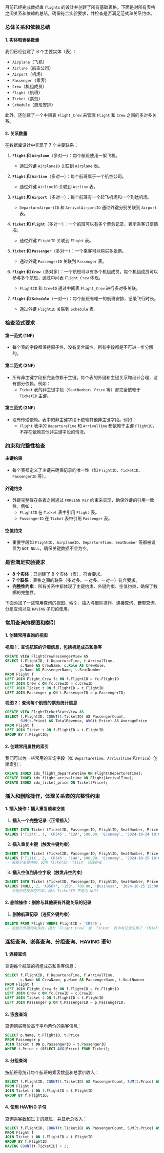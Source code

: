 目前已经完成数据库 `flights` 的设计并创建了所有基础表格。下面是对所有表格之间关系和依赖的总结，确保符合实验要求，并检查是否满足范式和关系约束。

### 总体关系和依赖总结

#### 1. **实体和表格数量**
我们已经创建了 8 个主要实体（表）：
- `Airplane`（飞机）
- `Airline`（航空公司）
- `Airport`（机场）
- `Passenger`（乘客）
- `Crew`（机组成员）
- `Flight`（航班）
- `Ticket`（票务）
- `Schedule`（航班安排）

此外，还创建了一个中间表 `Flight_Crew` 来管理 `Flight` 和 `Crew` 之间的多对多关系。

#### 2. **关系数量**
在数据库设计中实现了 7 个主要联系：

1. **`Flight` 和 `Airplane`**（多对一）：每个航班使用一架飞机。
   - 通过外键 `AirplaneID` 关联到 `Airplane` 表。

2. **`Flight` 和 `Airline`**（多对一）：每个航班属于一个航空公司。
   - 通过外键 `AirlineID` 关联到 `Airline` 表。

3. **`Flight` 和 `Airport`**（多对一）：每个航班有一个起飞机场和一个到达机场。
   - `DepartureAirportID` 和 `ArrivalAirportID` 通过外键分别关联到 `Airport` 表。

4. **`Ticket` 和 `Flight`**（多对一）：一个航班可以有多个票务记录，表示乘客订票情况。
   - 通过外键 `FlightID` 关联到 `Flight` 表。

5. **`Ticket` 和 `Passenger`**（多对一）：一个乘客可以购买多张票。
   - 通过外键 `PassengerID` 关联到 `Passenger` 表。

6. **`Flight` 和 `Crew`**（多对多）：一个航班可以有多个机组成员，每个机组成员可以参与多个航班，通过中间表 `Flight_Crew` 体现。
   - `FlightID` 和 `CrewID` 通过中间表 `Flight_Crew` 进行多对多关联。

7. **`Flight` 和 `Schedule`**（一对一）：每个航班有唯一的航班安排，记录飞行时长。
   - 通过外键 `FlightID` 关联到 `Schedule` 表。

### 检查范式要求

#### **第一范式 (1NF)**
- 每个表的字段都保持原子性，没有复合属性。所有字段都是不可进一步分解的。

#### **第二范式 (2NF)**
- 所有非主键字段都完全依赖于主键。每个表的外键和主键关系均设计合理，没有部分依赖。例如：
  - `Ticket` 表的非主键字段（`SeatNumber`、`Price` 等）都完全依赖于 `TicketID` 主键。

#### **第三范式 (3NF)**
- 没有传递依赖。表中的非主键字段不依赖其他非主键字段。例如：
  - `Flight` 表中的 `DepartureTime` 和 `ArrivalTime` 都依赖于主键 `FlightID`，不存在依赖其他非主键字段的情况。

### 约束和完整性检查

#### 主键约束
- 每个表都定义了主键来确保记录的唯一性（如 `FlightID`、`TicketID`、`PassengerID` 等）。

#### 外键约束
- 外键完整性在各表之间通过 `FOREIGN KEY` 约束来实现，确保外键的引用一致性。例如：
  - `FlightID` 在 `Ticket` 表中引用 `Flight` 表。
  - `PassengerID` 在 `Ticket` 表中引用 `Passenger` 表。

#### 空值约束
- 重要字段如 `FlightID`、`AirplaneID`、`DepartureTime`、`SeatNumber` 等都被设置为 `NOT NULL`，确保关键数据不会为空。

### 是否满足实验要求

- **8 个实体**：已创建了 8 个实体（表），符合要求。
- **7 个联系**：表格之间的联系（多对多、一对多、一对一）符合要求。
- **完整性约束**：所有关系中都体现了主键约束、外键约束、空值约束，确保了数据的完整性。

下面添加了一些常用查询的视图、索引、插入与删除操作、连接查询、嵌套查询、分组查询以及 `HAVING` 子句的使用。

### 常用查询的视图和索引

#### 1. **创建常用查询的视图**

**视图 1：查询航班的详细信息，包括机组成员和乘客**

```sql
CREATE VIEW FlightCrewPassengerView AS
SELECT f.FlightID, f.DepartureTime, f.ArrivalTime, 
       c.Name AS CrewName, c.Role AS CrewRole, 
       p.Name AS PassengerName, t.SeatNumber
FROM Flight f
LEFT JOIN Flight_Crew fc ON f.FlightID = fc.FlightID
LEFT JOIN Crew c ON fc.CrewID = c.CrewID
LEFT JOIN Ticket t ON f.FlightID = t.FlightID
LEFT JOIN Passenger p ON t.PassengerID = p.PassengerID;
```

**视图 2：查询每个航班的票务统计信息**

```sql
CREATE VIEW FlightTicketStatsView AS
SELECT f.FlightID, COUNT(t.TicketID) AS PassengerCount, 
       SUM(t.Price) AS TotalRevenue, AVG(t.Price) AS AveragePrice
FROM Flight f
LEFT JOIN Ticket t ON f.FlightID = t.FlightID
GROUP BY f.FlightID;
```

#### 2. **创建常用属性的索引**

我们可以为一些常用的查询字段（如 `DepartureTime`、`ArrivalTime` 和 `Price`）创建索引：

```sql
CREATE INDEX idx_flight_departuretime ON Flight(DepartureTime);
CREATE INDEX idx_flight_arrivaltime ON Flight(ArrivalTime);
CREATE INDEX idx_ticket_price ON Ticket(Price);
```

### 插入和删除操作，体现关系表的完整性约束

#### 1. **插入操作：插入重复值和空值**

1. **插入一个完整记录（正常插入）**

```sql
INSERT INTO Ticket (TicketID, PassengerID, FlightID, SeatNumber, Price, TicketType, PurchaseTime)
VALUES ('T134X', 1, 'CR345', '12A', 500.00, 'Economy', '2024-10-24 10:00:00');
```

2. **插入重复主键（触发主键约束）**

```sql
INSERT INTO Ticket (TicketID, PassengerID, FlightID, SeatNumber, Price, TicketType, PurchaseTime)
VALUES ('T111X', 2, 'CR345', '14A', 600.00, 'Economy', '2024-10-25 10:00:00');
-- 会提示主键冲突，因为 TicketID 'T111X' 已经存在
```

3. **插入空值到非空字段（触发非空约束）**

```sql
INSERT INTO Ticket (TicketID, PassengerID, FlightID, SeatNumber, Price, TicketType, PurchaseTime)
VALUES (NULL, 2, 'AB567', '15B', 700.00, 'Business', '2024-10-25 12:00:00');
-- 会提示违反非空约束，因为 TicketID 不能为 NULL
```

#### 2. **删除操作：删除与其他表有外键关系的记录**

1. **删除航班记录（违反外键约束）**

```sql
DELETE FROM Flight WHERE FlightID = 'CR345';
-- 会提示外键约束失败，因为 `Flight_Crew` 或 `Ticket` 表中有记录引用了 'CR345'
```

### 连接查询、嵌套查询、分组查询、HAVING 语句

#### 1. **连接查询**

查询每个航班的机组成员和乘客信息：

```sql
SELECT f.FlightID, f.DepartureTime, f.ArrivalTime, 
       c.Name AS CrewName, p.Name AS PassengerName, t.SeatNumber
FROM Flight f
LEFT JOIN Flight_Crew fc ON f.FlightID = fc.FlightID
LEFT JOIN Crew c ON fc.CrewID = c.CrewID
LEFT JOIN Ticket t ON f.FlightID = t.FlightID
LEFT JOIN Passenger p ON t.PassengerID = p.PassengerID;
```

#### 2. **嵌套查询**

查询购买票价高于平均票价的乘客信息：

```sql
SELECT p.Name, t.FlightID, t.Price
FROM Passenger p
JOIN Ticket t ON p.PassengerID = t.PassengerID
WHERE t.Price > (SELECT AVG(Price) FROM Ticket);
```

#### 3. **分组查询**

按航班号统计每个航班的乘客数量和总票价收入：

```sql
SELECT f.FlightID, COUNT(t.TicketID) AS PassengerCount, SUM(t.Price) AS TotalRevenue
FROM Flight f
JOIN Ticket t ON f.FlightID = t.FlightID
GROUP BY f.FlightID;
```

#### 4. **使用 HAVING 子句**

查询乘客数超过 2 的航班，并显示总收入：

```sql
SELECT f.FlightID, COUNT(t.TicketID) AS PassengerCount, SUM(t.Price) AS TotalRevenue
FROM Flight f
JOIN Ticket t ON f.FlightID = t.FlightID
GROUP BY f.FlightID
HAVING COUNT(t.TicketID) > 2;
```
